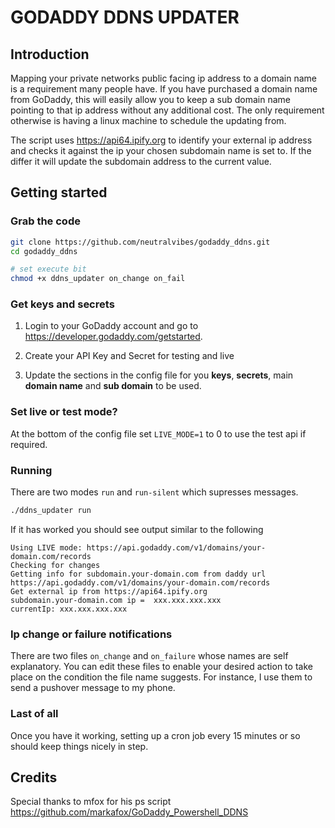 # GODADDY DDNS UPDATER

## Introduction

Mapping your private networks public facing ip address to a domain name is a requirement many people have. If you have purchased a domain name from GoDaddy, this will easily allow you to keep a sub domain name pointing to that ip address without any additional cost. The only requirement otherwise is having a linux machine to schedule the updating from.

The script uses https://api64.ipify.org to identify your external ip address and checks it against the ip your chosen subdomain name is set to. If the differ it will update the subdomain address to the current value.


## Getting started

### Grab the code

```bash
git clone https://github.com/neutralvibes/godaddy_ddns.git
cd godaddy_ddns

# set execute bit
chmod +x ddns_updater on_change on_fail
```
### Get keys and secrets
1. Login to your GoDaddy account and go to https://developer.godaddy.com/getstarted.

2. Create your API Key and Secret for testing and live

3. Update the sections in the config file for you **keys**, **secrets**, main **domain name** and **sub domain** to be used.

### Set live or test mode?

At the bottom of the config file set `LIVE_MODE=1` to 0 to use the test api if required.

### Running

There are two modes `run` and `run-silent` which supresses messages.

```bash
./ddns_updater run
```
If it has worked you should see output similar to the following

```
Using LIVE mode: https://api.godaddy.com/v1/domains/your-domain.com/records
Checking for changes
Getting info for subdomain.your-domain.com from daddy url https://api.godaddy.com/v1/domains/your-domain.com/records
Get external ip from https://api64.ipify.org
subdomain.your-domain.com ip =  xxx.xxx.xxx.xxx
currentIp: xxx.xxx.xxx.xxx
```

### Ip change or failure notifications

There are two files `on_change` and `on_failure` whose names are self explanatory. You can edit these files to enable your desired action to take place on the condition the file name suggests. For instance, I use them to send a pushover message to my phone.


### Last of all

Once you have it working, setting up a cron job every 15 minutes or so should  keep things nicely in step.

## Credits

Special thanks to mfox for his ps script
https://github.com/markafox/GoDaddy_Powershell_DDNS
